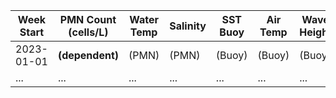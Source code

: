 | Week Start | PMN Count (cells/L)   | Water Temp | Salinity | SST Buoy | Air Temp | Wave Height | Wind Speed | Temp Anomaly | Chlorophyll-a |
| ---------- | --------------------- | ---------- | -------- | -------- | -------- | ----------- | ---------- | ------------ | ------------- |
| 2023-01-01 | **(dependent)**       | (PMN)      | (PMN)    | (Buoy)   | (Buoy)   | (Buoy)      | (Buoy)     | (Climate)    | (Satellite)   |
| ...        | ...                   | ...        | ...      | ...      | ...      | ...         | ...        | ...          | ...           |
